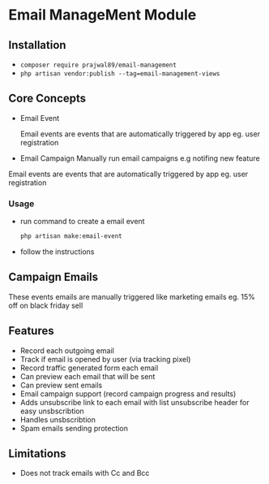 # Email ManageMent Module

## Installation

- `composer require prajwal89/email-management`
- `php artisan vendor:publish --tag=email-management-views`

## Core Concepts

- Email Event

   Email events are events that are automatically triggered by app eg. user registration

- Email Campaign
   Manually run email campaigns e.g notifing new feature
  

Email events are events that are automatically triggered by app eg. user registration

### Usage

- run command to create a email event
  ```bash
  php artisan make:email-event
  ```
  
- follow the instructions

## Campaign Emails

These events emails are manually triggered like marketing emails eg. 15% off on black friday sell


## Features

- Record each outgoing email
- Track if email is opened by user (via tracking pixel)
- Record traffic generated form each email
- Can preview each email that will be sent
- Can preview sent emails
- Email campaign support (record campaign progress and results)
- Adds unsubscribe link to each email with list unsubscribe header for easy unsbscribtion
- Handles unsbscribtion
- Spam emails sending protection


## Limitations

- Does not track emails with Cc and Bcc